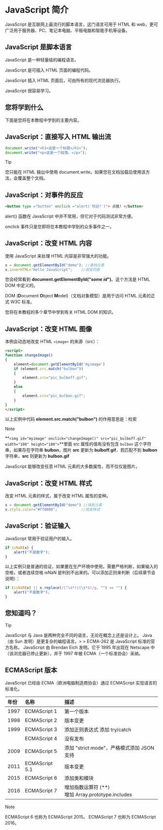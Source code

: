 # JavaScript 简介

JavaScript 是互联网上最流行的脚本语言，这门语言可用于 HTML 和 web，更可广泛用于服务器、PC、笔记本电脑、平板电脑和智能手机等设备。

## JavaScript 是脚本语言

JavaScript 是一种轻量级的编程语言。

JavaScript 是可插入 HTML 页面的编程代码。

JavaScript 插入 HTML 页面后，可由所有的现代浏览器执行。

JavaScript 很容易学习。

## 您将学到什么

下面是您将在本教程中学到的主要内容。

## JavaScript：直接写入 HTML 输出流

<!--sec data-title="实例" data-filename="js_intro_document_write" ces-->
```javascript
document.write("<h1>这是一个标题</h1>");
document.write("<p>这是一个段落。</p>");
```
<!--endsec-->

> [!TIP]
> 您只能在 HTML 输出中使用 document.write。如果您在文档加载后使用该方法，会覆盖整个文档。


## JavaScript：对事件的反应

<!--sec data-title="实例" data-filename="js_intro_alert" ces-->
```html
<button type ="button" onclick ="alert('欢迎!')"> 点我! </button>
```
<!--endsec-->

alert() 函数在 JavaScript 中并不常用，但它对于代码测试非常方便。

onclick 事件只是您即将在本教程中学到的众多事件之一。

## JavaScript：改变 HTML 内容

使用 JavaScript 来处理 HTML 内容是非常强大的功能。

<!--sec data-title="实例" data-filename="js_intro_inner_html" ces-->
```javascript
x = document.getElementById("demo"); //查找元素
x.innerHTML="Hello JavaScript";    //改变内容
```
<!--endsec-->

您会经常看到 **document.getElementById("*****some id*****")**。这个方法是 HTML DOM 中定义的。

DOM (**D**ocument
**O**bject **M**odel)（文档对象模型）是用于访问 HTML 元素的正式 W3C 标准。

您将在本教程的多个章节中学到有关 HTML DOM 的知识。

## JavaScript：改变 HTML 图像

本例会动态地改变 HTML `<image>` 的来源（src）：

<!--sec data-title="实例" data-filename="js_lightbulb" ces-->
```html
<script>
function changeImage()
{
    element=document.getElementById('myimage')
    if (element.src.match("bulbon"))
    {
        element.src="pic_bulboff.gif";
    }
    else
    {
        element.src="pic_bulbon.gif";
    }
}
</script>
```
<!--endsec-->

以上实例中代码 **element.src.match("bulbon")** 的作用意思是：检索

> [!NOTE]
> **`<img id="myimage" onclick="changeImage()" src="pic_bulboff.gif" width="100" height="180">`**里面 src 属性的值有没有包含 `bulbon` 这个字符串，如果存在字符串 **bulbon**，图片 **src** 更新为 **bulboff.gif**，若匹配不到 **bulbon** 字符串，**src** 则更新为 **bulbon.gif**

JavaScript 能够改变任意 HTML 元素的大多数属性，而不仅仅是图片。

## JavaScript：改变 HTML 样式

改变 HTML 元素的样式，属于改变 HTML 属性的变种。

<!--sec data-title="实例" data-filename="js_intro_style" ces-->
```javascript
x = document.getElementById("demo") //找到元素
x.style.color="#ff0000";           //改变样式
```
<!--endsec-->

## JavaScript：验证输入

JavaScript 常用于验证用户的输入。

<!--sec data-title="实例" data-filename="js_intro_validate" ces-->
```javascript
if isNaN(x) {
    alert("不是数字");
}
```
<!--endsec-->

以上实例只是普通的验证，如果要在生产环境中使用，需要严格判断，如果输入的空格，或者连续空格 isNaN 是判别不出来的。可以添加正则来判断（后续章节会说明）：

<!--sec data-title="实例" data-filename="js_intro_validate2" ces-->
```javascript
if (isNaN(x) || x.replace(/(^\s*)|(\s*$)/g, "") == "") {
    alert("不是数字");
}
```
<!--endsec-->

## 您知道吗？

> [!TIP]
> JavaScript 与 Java 是两种完全不同的语言，无论在概念上还是设计上。
> Java（由 Sun 发明）是更复杂的编程语言。> > ECMA-262 是 JavaScript 标准的官方名称。
> JavaScript 由 Brendan Eich 发明。它于 1995 年出现在 Netscape 中（该浏览器已停止更新），并于 1997 年被 ECMA（一个标准协会）采纳。

## ECMAScript 版本

JavaScript 已经由 ECMA（欧洲电脑制造商协会）通过 ECMAScript 实现语言的标准化。

| 年份 | 名称 | 描述 |
| :------------  | :------------ | :------------ |
| 1997 | ECMAScript 1 | 第一个版本 |
| 1998 | ECMAScript 2 | 版本变更 |
| 1999 | ECMAScript 3 | 添加正则表达式 添加 try/catch |
|  | ECMAScript 4 | 没有发布 |
| 2009 | ECMAScript 5 | 添加 "strict mode"，严格模式添加 JSON 支持 |
| 2011 | ECMAScript 5.1 | 版本变更 |
| 2015 | ECMAScript 6 | 添加类和模块 |
| 2016 | ECMAScript 7 | 增加指数运算符 (**) <br>增加 Array.prototype.includes |

> [!NOTE]
> ECMAScript 6 也称为 ECMAScript 2015。
> ECMAScript 7 也称为 ECMAScript 2016。

